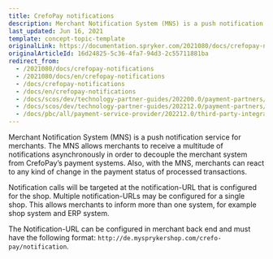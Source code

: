 ```yaml
---
title: CrefoPay notifications
description: Merchant Notification System (MNS) is a push notification service for merchants that CrefoPay module uses.
last_updated: Jun 16, 2021
template: concept-topic-template
originalLink: https://documentation.spryker.com/2021080/docs/crefopay-notifications
originalArticleId: 16d24825-5c36-4fa7-94d3-2c55711881ba
redirect_from:
  - /2021080/docs/crefopay-notifications
  - /2021080/docs/en/crefopay-notifications
  - /docs/crefopay-notifications
  - /docs/en/crefopay-notifications
  - /docs/scos/dev/technology-partner-guides/202200.0/payment-partners/crefopay/crefopay-notifications.html
  - /docs/scos/dev/technology-partner-guides/202212.0/payment-partners/crefopay/crefopay-notifications.html
  - /docs/pbc/all/payment-service-provider/202212.0/third-party-integrations/crefopay/crefopay-notifications.html
---
```


Merchant Notification System (MNS) is a push notification service for merchants. The MNS allows merchants to receive a multitude of notifications asynchronously in order to decouple the merchant system from CrefoPay’s payment systems. Also, with the MNS, merchants can react to any kind of change in the payment status of processed transactions.

Notification calls will be targeted at the notification-URL that is configured for the shop. Multiple notification-URLs may be configured for a single shop. This allows merchants to inform more than one system, for example shop system and ERP system.

The Notification-URL can be configured in merchant back end and must have the following format: `http://de.mysprykershop.com/crefo-pay/notification`.
